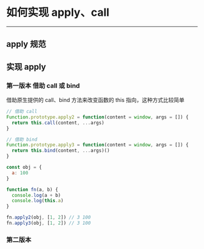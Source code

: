 # 如何实现 apply、call

---

## apply 规范

## 实现 apply

### 第一版本 借助 call 或 bind

借助原生提供的 call、bind 方法来改变函数的 this 指向，这种方式比较简单

```js
// 借助 call
Function.prototype.apply2 = function(content = window, args = []) {
  return this.call(content, ...args)
}

// 借助 bind
Function.prototype.apply3 = function(content = window, args = []) {
  return this.bind(content, ...args)()
}

const obj = {
  a: 100
}

function fn(a, b) {
  console.log(a + b)
  console.log(this.a)
}

fn.apply2(obj, [1, 2]) // 3 100
fn.apply3(obj, [1, 2]) // 3 100
```

### 第二版本
